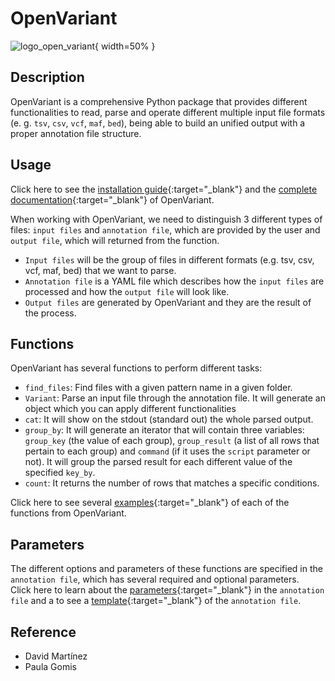 # OpenVariant

![logo_open_variant](../../assets/images/logo_open_variant.png){ width=50% }

## Description

OpenVariant is a comprehensive Python package that provides different functionalities to read, parse and operate
different multiple input file formats (e. g. ``tsv``, ``csv``, ``vcf``, ``maf``, ``bed``), being able to build an unified output with 
a proper annotation file structure.

## Usage
Click here to see the [installation guide](https://openvariant.readthedocs.io){:target="_blank"} and the [complete documentation](https://openvariant.readthedocs.io){:target="_blank"} of OpenVariant.

When working with OpenVariant, we need to distinguish 3 different types of files: `input files` and `annotation file`, which are provided by the user and `output file`, which will returned from the function.

 - `Input files` will be the group of files in different formats (e.g. tsv, csv, vcf, maf, bed) that we want to parse. 
 - `Annotation file` is a YAML file which describes how the `input files` are processed and how the `output file` will look like.
 - `Output files` are generated by OpenVariant and they are the result of the process.
 
## Functions
OpenVariant has several functions to perform different tasks: 

- `find_files`: Find files with a given pattern name in a given folder.
- `Variant`: Parse an input file through the annotation file. It will generate an object which you can apply different functionalities
- `cat`: It will show on the stdout (standard out) the whole parsed output. 
- `group_by`: It will generate an iterator that will contain three variables: `group_key` (the value of each group), `group_result` (a list of all rows that pertain to each group) and `command` (if it uses the `script` parameter or not). It will group the parsed result for each different value of the specified `key_by`.
- `count`: It returns the number of rows that matches a specific conditions.

Click here to see several [examples](https://openvariant.readthedocs.io/en/latest/examples.html#examples){:target="_blank"} of each of the functions from OpenVariant.

## Parameters
The different options and parameters of these functions are specified in the `annotation file`, which has several required and optional parameters.  <br />
Click here to learn about the [parameters](https://openvariant.readthedocs.io/en/latest/user_guide/annotation_structure.html){:target="_blank"} in the `annotation file` and a to see a [template](https://github.com/bbglab/openvariant/blob/master/annotation_template.yaml){:target="_blank"} of the `annotation file`.



## Reference

- David Martínez
- Paula Gomis
